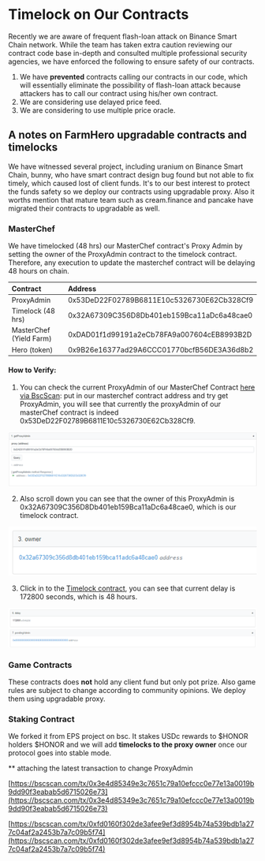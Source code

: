 # Timelock on Our Contracts

Recently we are aware of frequent flash-loan attack on Binance Smart Chain network. While the team has taken extra caution reviewing our contract code base in-depth and consulted multiple professional security agencies, we have enforced the following to ensure safety of our contracts.

1. We have **prevented** contracts calling our contracts in our code, which will essentially eliminate the possibility of flash-loan attack because attackers has to call our contract using his/her own contract.
2. We are considering use delayed price feed.
3. We are considering to use multiple price oracle.

## A notes on FarmHero upgradable contracts and timelocks 

We have witnessed several project, including uranium on Binance Smart Chain, bunny, who have smart contract design bug found but not able to fix timely, which caused lost of client funds. It's to our best interest to protect the funds safety so we deploy our contracts using upgradable proxy. Also it worths mention that mature team such as cream.finance and pancake have migrated their contracts to upgradable as well. 

### MasterChef

We have timelocked \(48 hrs\) our MasterChef contract's Proxy Admin by setting the owner of the ProxyAdmin contract to the timelock contract. Therefore, any execution to update the masterchef contract will be delaying 48 hours on chain. 

| Contract | Address |
| :--- | :--- |
| ProxyAdmin | 0x53DeD22F02789B6811E10c5326730E62Cb328Cf9 |
| Timelock \(48 hrs\) | 0x32A67309C356D8Db401eb159Bca11aDc6a48cae0 |
| MasterChef \(Yield Farm\) | 0xDAD01f1d99191a2eCb78FA9a007604cEB8993B2D |
| Hero \(token\) | 0x9B26e16377ad29A6CCC01770bcfB56DE3A36d8b2 |

#### How to Verify:

1. You can check the current ProxyAdmin of our MasterChef Contract [here via BscScan](https://bscscan.com/address/0x53DeD22F02789B6811E10c5326730E62Cb328Cf9#readContract): put in our masterchef contract address and try get ProxyAdmin, you will see that currently the proxyAdmin of our masterChef contract is indeed 0x53DeD22F02789B6811E10c5326730E62Cb328Cf9.

![](.gitbook/assets/image%20%281%29.png)

2. Also scroll down you can see that the owner of this ProxyAdmin is 0x32A67309C356D8Db401eb159Bca11aDc6a48cae0, which is our timelock contract.

![](.gitbook/assets/image%20%282%29.png)

3. Click in to the [Timelock contract](https://bscscan.com/address/0x32a67309c356d8db401eb159bca11adc6a48cae0), you can see that current delay is 172800 seconds, which is 48 hours.

![](.gitbook/assets/image%20%283%29.png)

### Game Contracts

These contracts does **not** hold any client fund but only pot prize. Also game rules are subject to change according to community opinions. We deploy them using upgradable proxy. 

### Staking Contract

We forked it from EPS project on bsc. It stakes USDc rewards to $HONOR holders $HONOR and we will add **timelocks to the proxy owner** once our protocol goes into stable mode.





\*\* attaching the latest transaction to change ProxyAdmin

 [https://bscscan.com/tx/0x3e4d85349e3c7651c79a10efccc0e77e13a0019b9dd90f3eabab5d6715026e73](https://bscscan.com/tx/0x3e4d85349e3c7651c79a10efccc0e77e13a0019b9dd90f3eabab5d6715026e73)

[https://bscscan.com/tx/0xfd0160f302de3afee9ef3d8954b74a539bdb1a277c04af2a2453b7a7c09b5f74](https://bscscan.com/tx/0xfd0160f302de3afee9ef3d8954b74a539bdb1a277c04af2a2453b7a7c09b5f74)



